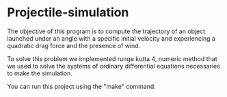 # Projectile-simulation
The objective of this program is to compute the trajectory of an object launched under an angle with a specific initial velocity and experiencing a quadratic drag force and the presence of wind.

To solve this problem we implemented runge kutta 4, numeric method that we used to solve the systems of ordinary differential equations necessaries to make the simulation. 

You can run this project using the "make" command. 
